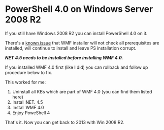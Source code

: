 # PowerShell 4.0 on Windows Server 2008 R2

If you still have Windows 2008 R2 you can install PowerShell 4.0 on it.

There's a [known issue](https://blogs.msdn.microsoft.com/powershell/2013/10/28/wmf-4-0-known-issue-partial-installation-without-net-framework-4-5/) that WMF installer will not check all prerequisites are installed, 
will continue to install and leave PS installation corrupt.

***NET 4.5 needs to be installed before installing WMF 4.0.***

If you installed WMF 4.0 first (like I did) you can rollback and follow up procedure below to fix.

This worked for me:

1. Uninstall all KBs which are part of WMF 4.0 (you can find them listed here)
2. Install NET. 4.5
3. Install WMF 4.0
4. Enjoy PoweShell 4

That's it. Now you can get back to 2013 with Win 2008 R2.

